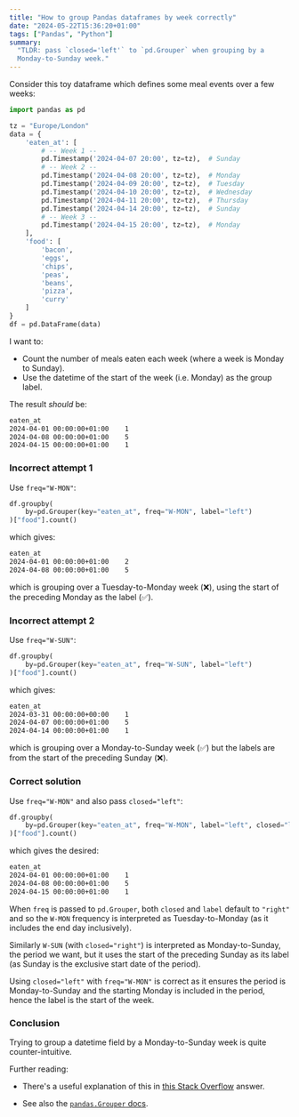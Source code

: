 ```yaml
---
title: "How to group Pandas dataframes by week correctly"
date: "2024-05-22T15:36:20+01:00"
tags: ["Pandas", "Python"]
summary:
  "TLDR: pass `closed='left'` to `pd.Grouper` when grouping by a
  Monday-to-Sunday week."
---
```


Consider this toy dataframe which defines some meal events over a few weeks:

```py
import pandas as pd

tz = "Europe/London"
data = {
    'eaten_at': [
        # -- Week 1 --
        pd.Timestamp('2024-04-07 20:00', tz=tz),  # Sunday
        # -- Week 2 --
        pd.Timestamp('2024-04-08 20:00', tz=tz),  # Monday
        pd.Timestamp('2024-04-09 20:00', tz=tz),  # Tuesday
        pd.Timestamp('2024-04-10 20:00', tz=tz),  # Wednesday
        pd.Timestamp('2024-04-11 20:00', tz=tz),  # Thursday
        pd.Timestamp('2024-04-14 20:00', tz=tz),  # Sunday
        # -- Week 3 --
        pd.Timestamp('2024-04-15 20:00', tz=tz),  # Monday
    ],
    'food': [
        'bacon',
        'eggs',
        'chips',
        'peas',
        'beans',
        'pizza',
        'curry'
    ]
}
df = pd.DataFrame(data)
```

I want to:

- Count the number of meals eaten each week (where a week is Monday to Sunday).
- Use the datetime of the start of the week (i.e. Monday) as the group label.

The result _should_ be:

```txt
eaten_at
2024-04-01 00:00:00+01:00    1
2024-04-08 00:00:00+01:00    5
2024-04-15 00:00:00+01:00    1
```

### Incorrect attempt 1

Use `freq="W-MON"`:

```py
df.groupby(
    by=pd.Grouper(key="eaten_at", freq="W-MON", label="left")
)["food"].count()
```

which gives:

```txt
eaten_at
2024-04-01 00:00:00+01:00    2
2024-04-08 00:00:00+01:00    5
```

which is grouping over a Tuesday-to-Monday week (❌), using the start of the
preceding Monday as the label (✅).

### Incorrect attempt 2

Use `freq="W-SUN"`:

```py
df.groupby(
    by=pd.Grouper(key="eaten_at", freq="W-SUN", label="left")
)["food"].count()
```

which gives:

```txt
eaten_at
2024-03-31 00:00:00+00:00    1
2024-04-07 00:00:00+01:00    5
2024-04-14 00:00:00+01:00    1
```

which is grouping over a Monday-to-Sunday week (✅) but the labels are from the
start of the preceding Sunday (❌).

### Correct solution

Use `freq="W-MON"` and also pass `closed="left"`:

```py
df.groupby(
    by=pd.Grouper(key="eaten_at", freq="W-MON", label="left", closed="left")
)["food"].count()
```

which gives the desired:

```txt
eaten_at
2024-04-01 00:00:00+01:00    1
2024-04-08 00:00:00+01:00    5
2024-04-15 00:00:00+01:00    1
```

When `freq` is passed to `pd.Grouper`, both `closed` and `label` default to
`"right"` and so the `W-MON` frequency is interpreted as Tuesday-to-Monday (as
it includes the end day inclusively).

Similarly `W-SUN` (with `closed="right"`) is interpreted as Monday-to-Sunday,
the period we want, but it uses the start of the preceding Sunday as its label
(as Sunday is the exclusive start date of the period).

Using `closed="left"` with `freq="W-MON"` is correct as it ensures the period is
Monday-to-Sunday and the starting Monday is included in the period, hence the
label is the start of the week.

### Conclusion

Trying to group a datetime field by a Monday-to-Sunday week is quite
counter-intuitive.

Further reading:

- There's a useful explanation of this in [this Stack Overflow][so_link] answer.

- See also the [`pandas.Grouper` docs][grouper_link].

[so_link]: https://stackoverflow.com/a/66772221
[grouper_link]: https://pandas.pydata.org/docs/reference/api/pandas.Grouper.html
